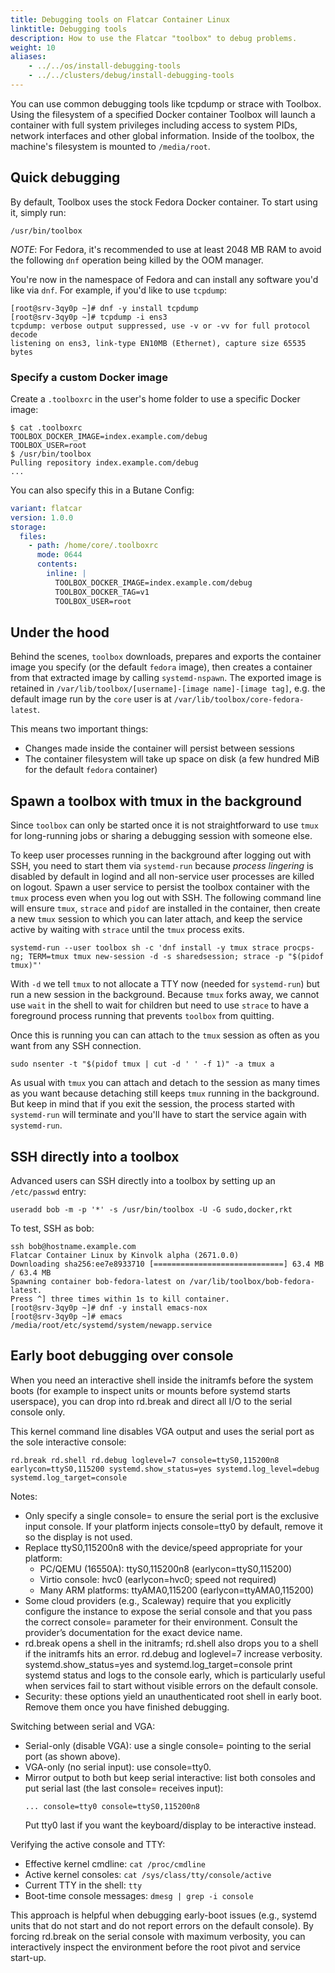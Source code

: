 ```yaml
---
title: Debugging tools on Flatcar Container Linux
linktitle: Debugging tools
description: How to use the Flatcar "toolbox" to debug problems.
weight: 10
aliases:
    - ../../os/install-debugging-tools
    - ../../clusters/debug/install-debugging-tools
---
```


You can use common debugging tools like tcpdump or strace with Toolbox. Using the filesystem of a specified Docker container Toolbox will launch a container with full system privileges including access to system PIDs, network interfaces and other global information. Inside of the toolbox, the machine's filesystem is mounted to `/media/root`.

## Quick debugging

By default, Toolbox uses the stock Fedora Docker container. To start using it, simply run:

```shell
/usr/bin/toolbox
```

_NOTE_: For Fedora, it's recommended to use at least 2048 MB RAM to avoid the following `dnf` operation being killed by the OOM manager.

You're now in the namespace of Fedora and can install any software you'd like via `dnf`. For example, if you'd like to use `tcpdump`:

```shell
[root@srv-3qy0p ~]# dnf -y install tcpdump
[root@srv-3qy0p ~]# tcpdump -i ens3
tcpdump: verbose output suppressed, use -v or -vv for full protocol decode
listening on ens3, link-type EN10MB (Ethernet), capture size 65535 bytes
```

### Specify a custom Docker image

Create a `.toolboxrc` in the user's home folder to use a specific Docker image:

```shell
$ cat .toolboxrc
TOOLBOX_DOCKER_IMAGE=index.example.com/debug
TOOLBOX_USER=root
$ /usr/bin/toolbox
Pulling repository index.example.com/debug
...
```

You can also specify this in a Butane Config:

```yaml
variant: flatcar
version: 1.0.0
storage:
  files:
    - path: /home/core/.toolboxrc
      mode: 0644
      contents:
        inline: |
          TOOLBOX_DOCKER_IMAGE=index.example.com/debug
          TOOLBOX_DOCKER_TAG=v1
          TOOLBOX_USER=root
```

## Under the hood

Behind the scenes, `toolbox` downloads, prepares and exports the container
image you specify (or the default `fedora` image), then creates a container
from that extracted image by calling `systemd-nspawn`.  The exported
image is retained in
`/var/lib/toolbox/[username]-[image name]-[image tag]`, e.g. the default
image run by the `core` user is at `/var/lib/toolbox/core-fedora-latest`.  

This means two important things:

* Changes made inside the container will persist between sessions
* The container filesystem will take up space on disk (a few hundred MiB
for the default `fedora` container)

## Spawn a toolbox with tmux in the background

Since `toolbox` can only be started once it is not straightforward to use `tmux`
for long-running jobs or sharing a debugging session with someone else.

To keep user processes running in the background after logging out with SSH,
you need to start them via `systemd-run` because _process lingering_ is disabled
by default in logind and all non-service user processes are killed on logout.
Spawn a user service to persist the toolbox container with the `tmux` process
even when you log out with SSH.
The following command line will ensure `tmux`, `strace` and `pidof` are installed
in the container, then create a new `tmux` session to which you can later attach,
and keep the service active by waiting with `strace` until the `tmux` process exits.

```shell
systemd-run --user toolbox sh -c 'dnf install -y tmux strace procps-ng; TERM=tmux tmux new-session -d -s sharedsession; strace -p "$(pidof tmux)"'
```

With `-d` we tell `tmux` to not allocate a TTY now (needed for `systemd-run`) but run a
new session in the background.
Because `tmux` forks away, we cannot use `wait` in the shell to wait for children but need
to use `strace` to have a foreground process running that prevents `toolbox` from quitting.

Once this is running you can can attach to the `tmux` session as often as you want from any SSH connection.

```shell
sudo nsenter -t "$(pidof tmux | cut -d ' ' -f 1)" -a tmux a
```

As usual with `tmux` you can attach and detach to the session as many times as you want because detaching
still keeps `tmux` running in the background. But keep in mind that if you exit the session, the process
started with `systemd-run` will terminate and you'll have to start the service again with `systemd-run`.

## SSH directly into a toolbox

Advanced users can SSH directly into a toolbox by setting up an `/etc/passwd` entry:

```shell
useradd bob -m -p '*' -s /usr/bin/toolbox -U -G sudo,docker,rkt
```

To test, SSH as bob:

```shell
ssh bob@hostname.example.com
Flatcar Container Linux by Kinvolk alpha (2671.0.0)
Downloading sha256:ee7e8933710 [=============================] 63.4 MB / 63.4 MB
Spawning container bob-fedora-latest on /var/lib/toolbox/bob-fedora-latest.
Press ^] three times within 1s to kill container.
[root@srv-3qy0p ~]# dnf -y install emacs-nox
[root@srv-3qy0p ~]# emacs /media/root/etc/systemd/system/newapp.service
```

## Early boot debugging over console

When you need an interactive shell inside the initramfs before the system boots (for example to inspect units or mounts before systemd starts userspace), you can drop into rd.break and direct all I/O to the serial console only.

This kernel command line disables VGA output and uses the serial port as the sole interactive console:

```
rd.break rd.shell rd.debug loglevel=7 console=ttyS0,115200n8 earlycon=ttyS0,115200 systemd.show_status=yes systemd.log_level=debug systemd.log_target=console
```

Notes:
- Only specify a single console= to ensure the serial port is the exclusive input console. If your platform injects console=tty0 by default, remove it so the display is not used.
- Replace ttyS0,115200n8 with the device/speed appropriate for your platform:
  - PC/QEMU (16550A): ttyS0,115200n8 (earlycon=ttyS0,115200)
  - Virtio console: hvc0 (earlycon=hvc0; speed not required)
  - Many ARM platforms: ttyAMA0,115200 (earlycon=ttyAMA0,115200)
- Some cloud providers (e.g., Scaleway) require that you explicitly configure the instance to expose the serial console and that you pass the correct console= parameter for their environment. Consult the provider’s documentation for the exact device name.
- rd.break opens a shell in the initramfs; rd.shell also drops you to a shell if the initramfs hits an error. rd.debug and loglevel=7 increase verbosity. systemd.show_status=yes and systemd.log_target=console print systemd status and logs to the console early, which is particularly useful when services fail to start without visible errors on the default console.
- Security: these options yield an unauthenticated root shell in early boot. Remove them once you have finished debugging.

Switching between serial and VGA:
- Serial-only (disable VGA): use a single console= pointing to the serial port (as shown above).
- VGA-only (no serial input): use console=tty0.
- Mirror output to both but keep serial interactive: list both consoles and put serial last (the last console= receives input):
  ```
  ... console=tty0 console=ttyS0,115200n8
  ```
  Put tty0 last if you want the keyboard/display to be interactive instead.

Verifying the active console and TTY:
- Effective kernel cmdline: `cat /proc/cmdline`
- Active kernel consoles: `cat /sys/class/tty/console/active`
- Current TTY in the shell: `tty`
- Boot-time console messages: `dmesg | grep -i console`

This approach is helpful when debugging early-boot issues (e.g., systemd units that do not start and do not report errors on the default console). By forcing rd.break on the serial console with maximum verbosity, you can interactively inspect the environment before the root pivot and service start-up.
